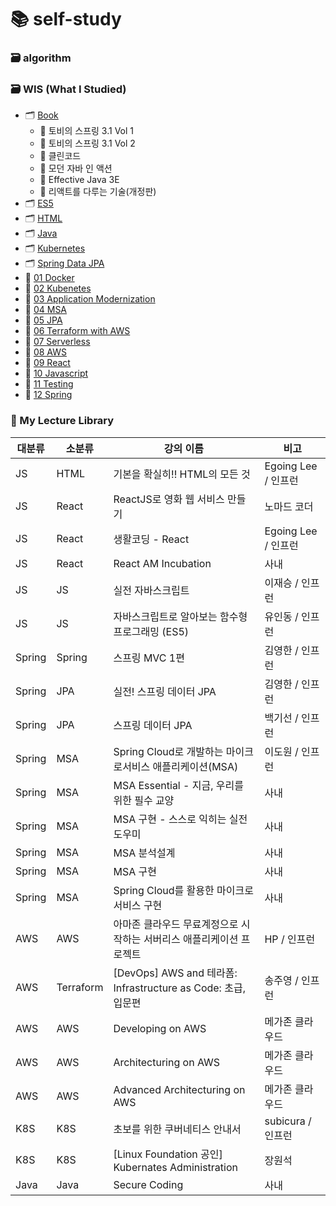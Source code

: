 # 📚 self-study
### 🗃 algorithm
### 🗃 WIS (What I Studied)
  - 🗂 [Book](https://github.com/justdoanything/self-study/tree/main/WIS/%F0%9F%93%9A%20Book)
    - 📕 토비의 스프링 3.1 Vol 1
    - 📕 토비의 스프링 3.1 Vol 2
    - 📗 클린코드
    - 📘 모던 자바 인 액션
    - 📘 Effective Java 3E
    - 📙 리액트를 다루는 기술(개정판)
  - 🗂 [ES5](https://github.com/justdoanything/self-study/tree/main/WIS/ES5)
  - 🗂 [HTML](https://github.com/justdoanything/self-study/tree/main/WIS/HTML)
  - 🗂 [Java](https://github.com/justdoanything/self-study/tree/main/WIS/Java)
  - 🗂 [Kubernetes](https://github.com/justdoanything/self-study/tree/main/WIS/Kubernetes)
  - 🗂 [Spring Data JPA](https://github.com/justdoanything/self-study/tree/main/WIS/Spring%20Data%20JPA)
  - 📁 [01 Docker](https://github.com/justdoanything/self-study/blob/main/WIS/01%20Docker.md)
  - 📁 [02 Kubenetes](https://github.com/justdoanything/self-study/blob/main/WIS/02%20Kubernetes.md)
  - 📁 [03 Application Modernization](https://github.com/justdoanything/self-study/blob/main/WIS/03%20ApplicationModernization.md)
  - 📁 [04 MSA](https://github.com/justdoanything/self-study/blob/main/WIS/04%20MSA.md)
  - 📁 [05 JPA](https://github.com/justdoanything/self-study/blob/main/WIS/05%20JPA.md)
  - 📁 [06 Terraform with AWS](https://github.com/justdoanything/self-study/blob/main/WIS/06%20Terraform%20with%20AWS.md)
  - 📁 [07 Serverless](https://github.com/justdoanything/self-study/blob/main/WIS/07%20Serverless.md)
  - 📁 [08 AWS](https://github.com/justdoanything/self-study/blob/main/WIS/08%20AWS.md)
  - 📁 [09 React](https://github.com/justdoanything/self-study/blob/main/WIS/09%20React.md)
  - 📁 [10 Javascript](https://github.com/justdoanything/self-study/blob/main/WIS/10%20Javascript.md)
  - 📁 [11 Testing](https://github.com/justdoanything/self-study/blob/main/WIS/11%20Testing.md)
  - 📁 [12 Spring](https://github.com/justdoanything/self-study/blob/main/WIS/12%20Spring.md)

### 📂 My Lecture Library
대분류 | 소분류 | 강의 이름 | 비고
---|---|---|---
JS | HTML | 기본을 확실히!! HTML의 모든 것 | Egoing Lee / 인프런
JS | React | ReactJS로 영화 웹 서비스 만들기 | 노마드 코더
JS | React | 생활코딩 - React | Egoing Lee / 인프런
JS | React | React AM Incubation | 사내 
JS | JS | 실전 자바스크립트 | 이재승 / 인프런
JS | JS | 자바스크립트로 알아보는 함수형 프로그래밍 (ES5) | 유인동 / 인프런
Spring | Spring | 스프링 MVC 1편 | 김영한 / 인프런
Spring | JPA | 실전! 스프링 데이터 JPA | 김영한 / 인프런
Spring | JPA | 스프링 데이터 JPA | 백기선 / 인프런
Spring | MSA | Spring Cloud로 개발하는 마이크로서비스 애플리케이션(MSA) | 이도원 / 인프런
Spring | MSA | MSA Essential - 지금, 우리를 위한 필수 교양 | 사내
Spring | MSA | MSA 구현 - 스스로 익히는 실전 도우미 | 사내
Spring | MSA | MSA 분석설계 | 사내
Spring | MSA | MSA 구현 | 사내
Spring | MSA | Spring Cloud를 활용한 마이크로서비스 구현 | 사내
AWS | AWS | 아마존 클라우드 무료계정으로 시작하는 서버리스 애플리케이션 프로젝트 | HP / 인프런
AWS | Terraform | [DevOps] AWS and 테라폼: Infrastructure as Code: 초급, 입문편 | 송주영 / 인프런
AWS | AWS | Developing on AWS | 메가존 클라우드
AWS | AWS | Architecturing on AWS | 메가존 클라우드
AWS | AWS | Advanced Architecturing on AWS | 메가존 클라우드
K8S | K8S | 초보를 위한 쿠버네티스 안내서 | subicura / 인프런
K8S | K8S | [Linux Foundation 공인] Kubernates Administration | 장원석
Java | Java | Secure Coding | 사내